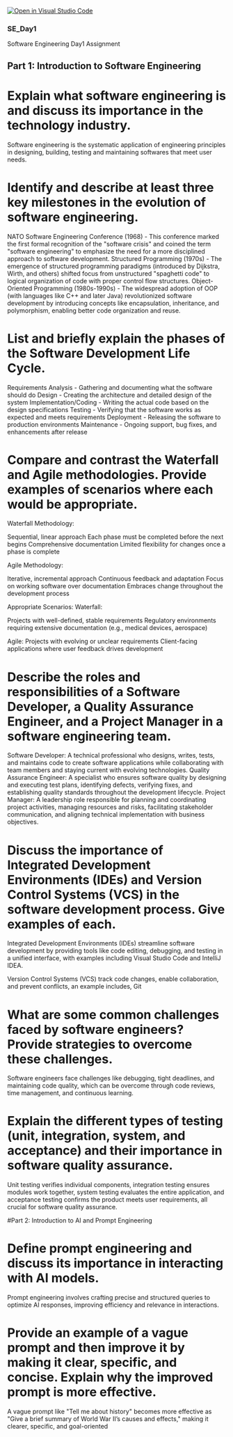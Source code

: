 [![Open in Visual Studio Code](https://classroom.github.com/assets/open-in-vscode-2e0aaae1b6195c2367325f4f02e2d04e9abb55f0b24a779b69b11b9e10269abc.svg)](https://classroom.github.com/online_ide?assignment_repo_id=18390905&assignment_repo_type=AssignmentRepo)
### SE_Day1
Software Engineering Day1 Assignment

## Part 1: Introduction to Software Engineering

# Explain what software engineering is and discuss its importance in the technology industry.
  Software engineering is the systematic application of engineering principles in designing, building, testing and maintaining softwares that meet user needs.
  
# Identify and describe at least three key milestones in the evolution of software engineering.
  NATO Software Engineering Conference (1968) - This conference marked the first formal recognition of the "software crisis" and coined the term "software engineering" to emphasize the need for a more disciplined approach to software development.
  Structured Programming (1970s) - The emergence of structured programming paradigms (introduced by Dijkstra, Wirth, and others) shifted focus from unstructured "spaghetti code" to logical organization of code with proper control flow structures.
  Object-Oriented Programming (1980s-1990s) - The widespread adoption of OOP (with languages like C++ and later Java) revolutionized software development by introducing concepts like encapsulation, inheritance, and polymorphism, enabling better code organization and reuse.

# List and briefly explain the phases of the Software Development Life Cycle.
  Requirements Analysis - Gathering and documenting what the software should do
  Design - Creating the architecture and detailed design of the system
  Implementation/Coding - Writing the actual code based on the design specifications
  Testing - Verifying that the software works as expected and meets requirements
  Deployment - Releasing the software to production environments
  Maintenance - Ongoing support, bug fixes, and enhancements after release

# Compare and contrast the Waterfall and Agile methodologies. Provide examples of scenarios where each would be appropriate.
  Waterfall Methodology:

  Sequential, linear approach
  Each phase must be completed before the next begins
  Comprehensive documentation
  Limited flexibility for changes once a phase is complete
  
  Agile Methodology:
  
  Iterative, incremental approach
  Continuous feedback and adaptation
  Focus on working software over documentation
  Embraces change throughout the development process
  
  Appropriate Scenarios:
  Waterfall:
  
  Projects with well-defined, stable requirements
  Regulatory environments requiring extensive documentation (e.g., medical devices, aerospace)
  
  Agile:
  Projects with evolving or unclear requirements
  Client-facing applications where user feedback drives development

# Describe the roles and responsibilities of a Software Developer, a Quality Assurance Engineer, and a Project Manager in a software engineering team.
  Software Developer: A technical professional who designs, writes, tests, and maintains code to create software applications while collaborating with team members and staying current with evolving technologies.
  Quality Assurance Engineer: A specialist who ensures software quality by designing and executing test plans, identifying defects, verifying fixes, and establishing quality standards throughout the development lifecycle.
  Project Manager: A leadership role responsible for planning and coordinating project activities, managing resources and risks, facilitating stakeholder communication, and aligning technical implementation with business objectives.

# Discuss the importance of Integrated Development Environments (IDEs) and Version Control Systems (VCS) in the software development process. Give examples of each.
  Integrated Development Environments (IDEs) streamline software development by providing tools like code editing, debugging, and testing in a unified interface, with examples including Visual Studio Code and IntelliJ IDEA.
  
  Version Control Systems (VCS) track code changes, enable collaboration, and prevent conflicts, an example includes, Git

# What are some common challenges faced by software engineers? Provide strategies to overcome these challenges.
  Software engineers face challenges like debugging, tight deadlines, and maintaining code quality, which can be overcome through code reviews, time management, and continuous learning.

# Explain the different types of testing (unit, integration, system, and acceptance) and their importance in software quality assurance.
  Unit testing verifies individual components, integration testing ensures modules work together, system testing evaluates the entire application, and acceptance testing confirms the product meets user requirements, all crucial for software quality assurance.

#Part 2: Introduction to AI and Prompt Engineering


# Define prompt engineering and discuss its importance in interacting with AI models.
  Prompt engineering involves crafting precise and structured queries to optimize AI responses, improving efficiency and relevance in interactions.

# Provide an example of a vague prompt and then improve it by making it clear, specific, and concise. Explain why the improved prompt is more effective.
  A vague prompt like "Tell me about history" becomes more effective as "Give a brief summary of World War II’s causes and effects," making it clearer, specific, and goal-oriented
